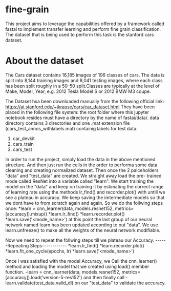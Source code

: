 # fine-grain
This project aims to leverage the capabilities offered by a framework called fastai
to implement transfer learning and perform fine grain classification. 
The dataset that is being used to perform this task is the stanford cars dataset. 

# About the dataset
The Cars dataset contains 16,185 images of 196 classes of cars. 
The data is split into 8,144 training images and 8,041 testing images, where each 
class has been split roughly in a 50-50 split.Classes are typically at the level
of Make, Model, Year, e.g. 2012 Tesla Model S or 2012 BMW M3 coupe.

The Dataset hsa been downloaded manually from the following official link:
https://ai.stanford.edu/~jkrause/cars/car_dataset.html
They have been placed in the following file system:
the root folder where this jupyter notebook resides must have a directory by the name 
of fastai/data/.
data directory contains 3 directories and one .mat extension file (cars_test_annos_withlabels.mat)
containig labels for test data: 
1. car_devkit
2. cars_train
3. cars_test

In order to run the project, simply load the data in the above mentioned structure.
And then just run the cells in the order to performa some data cleaning and creating normalized 
dataset.
Then once the 2 palceholders "data" and "test_data" are created. We straight away load the pre-
trained mode called ResNet into a variable called "learn".
We start training the model on the "data" and keep on training it by estimating the correct range 
of learning rate using the methods lr_find() and recorder.plot() with untill we see a plateau in accuracy.
We keep saving the imtermediate models so that we dont have to from scratch again and again. 
So we do the follwing steps once:
*learn = cnn_learner(data, models.resnet152, metrics=[accuracy]).mixup()
*learn.lr_find()
*learn.recorder.plot()
*learn.save('<mode_name>')
at this point the last group of our neural network named learn has been updated according to out "data".
We use learn.unfreeze() to make all the weights of the neural network modifiable.

Now we need to repeat the follwing steps till we plateau our Accuracy.
------Repeating Steps------------
*learn.lr_find()
*learn.recorder.plot()
*learn.fit_one_cycle(epochs, lr)
*learn.save('<mode_name>')

Once i was satisfied with the model Accuracy, we Call the cnn_learner() method and 
loading the model that we created using load() member function. 
-learn = cnn_learner(data, models.resnet152, metrics=[accuracy]).load('version-5-res152')
and then finally call 
-learn.validate(test_data.valid_dl)
on our "test_data" to validate the accuracy.








